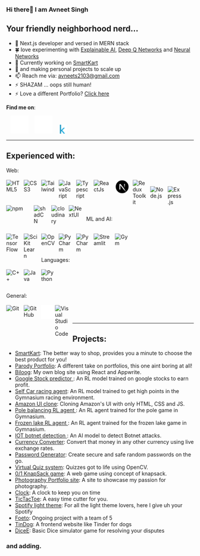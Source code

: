 ### Hi there👋 I am Avneet Singh
## Your friendly neighborhood nerd...

- 🧐 Next.js developer and versed in MERN stack
- 🍀 love experimenting with [Explainable AI](https://drive.google.com/file/d/1TlxDpFiHSNI7NV5h4QK46R2PioU7M5lJ/view), [Deep Q Networks](https://github.com/avneets2103/RL-stock-predictor) and [Neural Networks](https://github.com/avneets2103/BotNet-detection/tree/main)
- 🔭 Currently working on [SmartKart](https://smartkart-frontend.vercel.app/login) 
- 🌱 and making personal projects to scale up
- 📫 Reach me via: avneets2103@gmail.com
- ⚡ SHAZAM ... oops still human! 
- ⚡ Love a different Portfolio? [Click here](https://parody-portfolio.vercel.app/)

**Find me on**: 

&nbsp;&nbsp;
[![website](./img/linkedin-dark.svg)](https://www.linkedin.com/in/avneets2103/)
&nbsp;&nbsp;
[![website](./img/instagram-dark.svg)](https://www.instagram.com/avneet_singh_2103/?next=%2F)
&nbsp;&nbsp;
[![website](./img/kaggle)](https://www.kaggle.com/avneets2103)
<br>

<hr/>

## **Experienced with**:

Web:
<br/><br/>
<img align="left" alt="HTML5" width="37px" src="https://cdn.jsdelivr.net/gh/devicons/devicon/icons/html5/html5-original.svg" style="padding-right:10px;" />&nbsp;&nbsp;
<img align="left" alt="CSS3" width="37px" src="https://cdn.jsdelivr.net/gh/devicons/devicon/icons/css3/css3-original.svg" style="padding-right:10px;" />&nbsp;&nbsp;
<img align="left" alt="Tailwind" width="37px" src="https://github.com/avneets2103/avneets2103/assets/93909103/f7a5a77c-b7e3-44f0-9fd3-3ab09dda7de1" style="padding-right:10px;" />&nbsp;&nbsp;
<img align="left" alt="JavaScript" width="37px" src="https://cdn.jsdelivr.net/gh/devicons/devicon/icons/javascript/javascript-original.svg" style="padding-right:10px;" />&nbsp;&nbsp;
<img align="left" alt="Typescript" width="37px" src="https://github.com/avneets2103/avneets2103/assets/93909103/642058b0-a12c-4aba-af5f-82a8c06c07ae" style="padding-right:10px;" />&nbsp;&nbsp;
<img align='left' alt='ReactJs' width='48px' src='https://github.com/avneets2103/avneets2103/assets/93909103/2cbb2fbb-2255-4333-b289-b474cb67ffdb' style="padding-right:10px;" />&nbsp;&nbsp;
<img align="left" alt="Next.js" width="37px" src="https://github.com/avneets2103/avneets2103/blob/main/img/Next.png" style="padding-right:10px;" />&nbsp;&nbsp;
<img align='left' alt='Redux Toolkit' width='37px' src='https://github.com/avneets2103/avneets2103/assets/93909103/54f03d5a-29e2-4171-a074-440b1135f392' style="padding-right:10px;" />&nbsp;&nbsp;
<img align="left" alt="Node.js" width="37px" src="https://cdn.jsdelivr.net/gh/devicons/devicon/icons/nodejs/nodejs-original.svg" style="padding-right:10px;" />&nbsp;&nbsp;
<img align="left" alt="Express.js" width="37px" src="https://github.com/avneets2103/avneets2103/assets/93909103/1ef7af28-2ab2-4947-9a1b-54be5ab4f60d" style="padding-right:10px;" />&nbsp;&nbsp;
<img align="left" alt="npm" width="64px" src="https://github.com/avneets2103/avneets2103/assets/93909103/b201ded3-e6ed-4e44-8613-dd08b4b8883f" style="padding-right:10px;" />&nbsp;&nbsp;
<img align="left" alt="shadCN" width="37px" src="https://github.com/avneets2103/avneets2103/assets/93909103/63521cd8-2d7f-4581-bc3c-c545f4045dbd" style="padding-right:10px;" />&nbsp;&nbsp;
<img align="left" alt="cloudinary" width="37px" src="https://github.com/avneets2103/avneets2103/assets/93909103/ac0ee390-047e-4e51-91ad-12efeb912ac0" style="padding-right:10px;" />&nbsp;&nbsp;
<img align="left" alt="NextUI" width="37px" src="https://github.com/avneets2103/avneets2103/assets/93909103/809fd15a-6462-46d3-90d0-0c67849f4d8b" style="padding-right:10px;" />



<br />

ML and AI:
<br/><br/>

<img align="left" alt="TensorFlow" width="37px" src="https://github.com/avneets2103/avneets2103/assets/93909103/f257c710-6467-459c-a495-bc9da97f9fae" style="padding-right:10px;" />&nbsp;&nbsp;
<img align="left" alt="Sci Kit Learn" width="37px" src="https://github.com/avneets2103/avneets2103/assets/93909103/a6031fcf-f460-46ec-a4dd-ad36f3690866" style="padding-right:10px;" />&nbsp;&nbsp;
<img align="left" alt="OpenCV" width="37px" src="https://github.com/avneets2103/avneets2103/assets/93909103/b21c8558-70e2-44a3-b336-472e8e25bb98" style="padding-right:10px;" />&nbsp;&nbsp;
<img align="left" alt="PyCharm" width="37px" src="https://github.com/avneets2103/avneets2103/assets/93909103/fd9fc02b-690a-4ae7-83fe-98acb0a5d1e0" style="padding-right:10px;" />&nbsp;&nbsp;
<img align="left" alt="PyCharm" width="37px" src="https://github.com/avneets2103/avneets2103/assets/93909103/4d734524-3eec-4007-87c3-fb6f802c58da" style="padding-right:10px;" />&nbsp;&nbsp;
<img align="left" alt="Streamlit" width="47px" src="https://github.com/avneets2103/avneets2103/assets/93909103/418f4c0e-655b-4b73-bfe3-faa46e1c599a" style="padding-right:10px;" />&nbsp;&nbsp;
<img align="left" alt="Gym" width="37px" src="https://github.com/avneets2103/avneets2103/assets/93909103/9ea2bf48-7715-4f8d-b158-7f60b9e73b98" style="padding-right:10px;" />&nbsp;&nbsp;

<br />

Languages: <br /><br />
<img align="left" alt="C++" width="37px" src="https://github.com/avneets2103/avneets2103/assets/93909103/0b40fa0b-3bb7-4ebe-bf5e-4fe41d90a6a5" style="padding-right:10px;" />&nbsp;&nbsp;
<img align="left" alt="Java" width="37px" src="https://github.com/avneets2103/avneets2103/assets/93909103/6081d9fc-5df9-4d17-8b62-bed6b8c90112" style="padding-right:10px;" />&nbsp;&nbsp;
<img align="left" alt="Python" width="37px" src="https://github.com/avneets2103/avneets2103/assets/93909103/ff159005-9c15-4365-80e2-cd7318a01dd2" style="padding-right:10px;" />&nbsp;&nbsp;


<br />

General: <br /><br />
<img align="left" alt="Git" width="37px" src="https://cdn.jsdelivr.net/gh/devicons/devicon/icons/git/git-original.svg" style="padding-right:10px;" />&nbsp;&nbsp;
<img align="left" alt="GitHub" width="37px" src="https://user-images.githubusercontent.com/3369400/139447912-e0f43f33-6d9f-45f8-be46-2df5bbc91289.png" style="padding-right:10px;" />&nbsp;&nbsp;
<img align="left" alt="Terminal" width="37px" src="./img/terminal-dark.svg" />&nbsp;&nbsp;
<img align="left" alt="Visual Studio Code" width="37px" src="https://cdn.jsdelivr.net/gh/devicons/devicon/icons/vscode/vscode-original.svg" style="padding-right:10px;" />&nbsp;&nbsp;
<br /><br/>
<hr/>

## **Projects**:

- [SmartKart](https://smartkart-frontend.vercel.app): The better way to shop, provides you a minute to choose the best product for you!
- [Parody Portfolio](https://github.com/avneets2103/parodyPortfolio/blob/main/README.md): A different take on portfolios, this one aint boring at all!
- [Biloog](https://github.com/avneets2103/BlogSite): My own blog site using React and Appwrite.
- [Google Stock predictor ](https://github.com/avneets2103/RL-stock-predictor): An RL model trained on google stocks to earn profit.
- [Self Car racing agent](https://github.com/avneets2103/Car-racing-RL): An RL model trained to get high points in the Gymnasium racing environment.
- [Amazon UI clone](https://avneets2103.github.io/Amazon-clone/): Cloning Amazon's UI with only HTML, CSS and JS.
- [Pole balancing RL agent ](https://github.com/avneets2103/Pole-game-RL): An RL agent trained for the pole game in Gymnasium.
- [Frozen lake RL agent ](https://github.com/avneets2103/Frozen-lake-Gym-Game): An RL agent trained for the frozen lake game in Gymnasium.
- [IOT botnet detection ](https://github.com/avneets2103/IOT-botnet-frontend): An AI model to detect Botnet attacks.
- [Currency Converter](https://github.com/avneets2103/Currency-Converter): Convert that money in any other currency using live exchange rates.
- [Password Generator](https://github.com/avneets2103/Password-Generator): Create secure and safe random passwords on the go.
- [Virtual Quiz system](https://github.com/avneets2103/Virtual-Quiz): Quizzes got to life using OpenCV.
- [0/1 KnapSack game](https://github.com/avneets2103/0-1-KnapSack): A web game using concept of knapsack.
- [Photography Portfolio site](https://github.com/avneets2103/Photography-portfolio): A site to showcase my passion for photography.
- [Clock](https://github.com/avneets2103/Clocks): A clock to keep you on time
- [TicTacToe](https://github.com/avneets2103/Tic-Tac-Toe): A easy time cutter for you.
- [Spotify light theme](https://github.com/avneets2103/spotify-light-theme): For all the light theme lovers, here I give uh your Spotify
- [Foeto](https://github.com/avneets2103/Feoto): Ongoing project with a team of 5 
- [TinDog](https://github.com/avneets2103/TinDog): A frontend website like Tinder for dogs
- [DiceE](https://github.com/avneets2103/DiceE): Basic Dice simulator game for resolving your disputes
### and adding.
